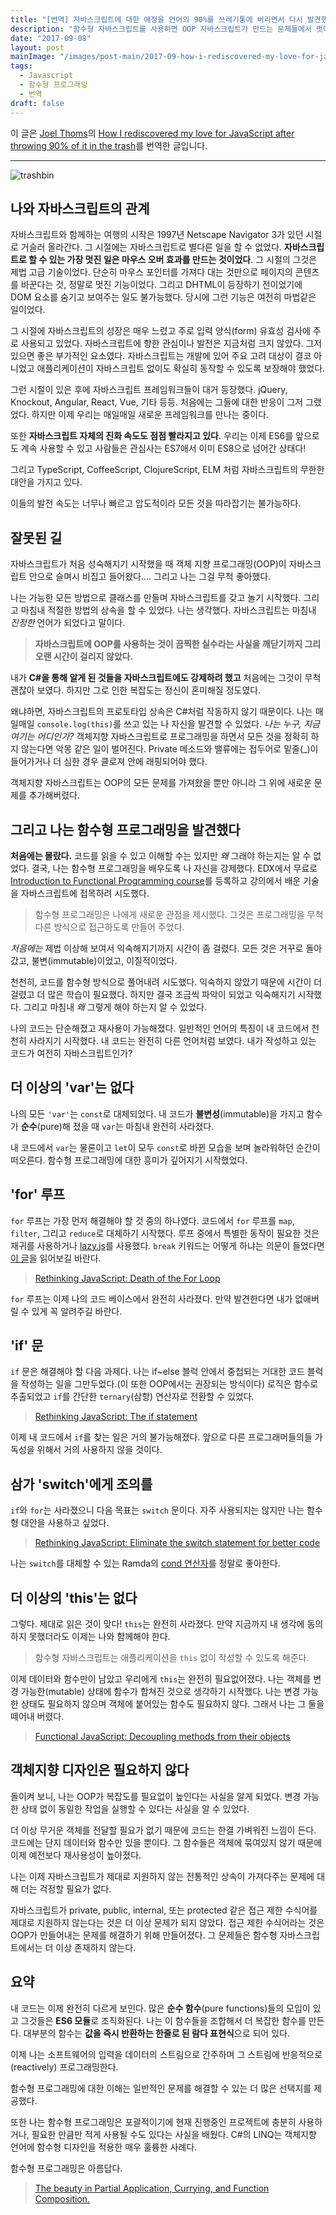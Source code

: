 ```yaml
---
title: "[번역] 자바스크립트에 대한 애정을 언어의 90%를 쓰레기통에 버리면서 다시 발견했던 과정"
description: "함수형 자바스크립트를 사용하면 OOP 자바스크립트가 만드는 문제들에서 벗어날 수 있다. 객체지향은 자바스크립트에 맞지 않는 옷이다. 함수형 자바스크립트는 학습에 시간이 걸리지만 그럴만한 가치가 충분하다."
date: "2017-09-08"
layout: post
mainImage: "/images/post-main/2017-09-how-i-rediscovered-my-love-for-java-script-after-throwing-90-of-it-in-the-trash/trashbin.png"
tags:
  - Javascript
  - 함수형 프로그래밍
  - 번역
draft: false
---
```


이 글은 [Joel Thoms](https://hackernoon.com/@joelthoms?source=post_header_lockup)의 [How I rediscovered my love for JavaScript after throwing 90% of it in the trash](https://hackernoon.com/how-i-rediscovered-my-love-for-javascript-after-throwing-90-of-it-in-the-trash-f1baed075d1b)를 번역한 글입니다.

---

![trashbin](/images/post-main/2017-09-how-i-rediscovered-my-love-for-java-script-after-throwing-90-of-it-in-the-trash/trashbin.png)

## 나와 자바스크립트의 관계

자바스크립트와 함께하는 여행의 시작은 1997년 Netscape Navigator 3가 있던 시절로 거슬러 올라간다. 그 시절에는 자바스크립트로 별다른 일을 할 수 없었다. **자바스크립트로 할 수 있는 가장 멋진 일은 마우스 오버 효과를 만드는 것이었다**. 그 시절의 그것은 제법 고급 기술이었다. 단순히 마우스 포인터를 가져다 대는 것만으로 페이지의 콘텐츠를 바꾼다는 것, 정말로 멋진 기능이었다. 그리고 DHTML이 등장하기 전이었기에 DOM 요소를 숨기고 보여주는 일도 불가능했다. 당시에 그런 기능은 여전히 마법같은 일이었다.

그 시절에 자바스크립트의 성장은 매우 느렸고 주로 입력 양식(form) 유효성 검사에 주로 사용되고 있었다. 자바스크립트에 향한 관심이나 발전은 지금처럼 크지 않았다. 그저 있으면 좋은 부가적인 요소였다. 자바스크립트는 개발에 있어 주요 고려 대상이 결코 아니었고 애플리케이션이 자바스크립트 없이도 확실히 동작할 수 있도록 보장해야 했었다.

그런 시절이 있은 후에 자바스크립트 프레임워크들이 대거 등장했다. jQuery, Knockout, Angular, React, Vue, 기타 등등. 처음에는 그들에 대한 반응이 그저 그랬었다. 하지만 이제 우리는 매일매일 새로운 프레임워크를 만나는 중이다.

또한 **자바스크립트 자체의 진화 속도도 점점 빨라지고 있다**. 우리는 이제 ES6를 앞으로도 계속 사용할 수 있고 사람들은 관심사는 ES7애서 이미 ES8으로 넘어간 상태다!

그리고 TypeScript, CoffeeScript, ClojureScript, ELM 처럼 자바스크립트의 무한한 대안을 가지고 있다.

이들의 발전 속도는 너무나 빠르고 압도적이라 모든 것을 따라잡기는 불가능하다.

## 잘못된 길

자바스크립트가 처음 성숙해지기 시작했을 때 객체 지향 프로그래밍(OOP)이 자바스크립트 안으로 슬며시 비집고 들어왔다.... 그리고 나는 그걸 무척 좋아했다.

나는 가능한 모든 방법으로 클래스를 만들며 자바스크립트를 갖고 놀기 시작했다. 그리고 마침내 적절한 방법의 상속을 할 수 있었다. 나는 생각했다. 자바스크립트는 마침내 *진정한* 언어가 되었다고 말이다.

> **자바스크립트에 OOP를 사용하는 것이 끔찍한 실수라는 사실을 깨닫기까지 그리 오랜 시간이 걸리지 않았다.**

내가 **C#을 통해 알게 된 것들을 자바스크립트에도 강제하려 했고** 처음에는 그것이 무척 괜찮아 보였다. 하지만 그로 인한 복잡도는 정신이 혼미해질 정도였다.

왜냐하면, 자바스크립트의 프로토타입 상속은 C#처럼 작동하지 않기 때문이다. 나는 매일매일 `console.log(this)`를 쓰고 있는 나 자신을 발견할 수 있었다. *나는 누구, 지금 여기는 어디인가?* 객체지향 자바스크립트로 프로그래밍을 하면서 모든 것을 정확히 하지 않는다면 악몽 같은 일이 벌어진다. Private 메소드와 밸류에는 접두어로 밑줄(_)이 들어가거나 더 심한 경우 클로져 안에 래핑되어야 했다.

객체지향 자바스크립트는 OOP의 모든 문제를 가져왔을 뿐만 아니라 그 위에 새로운 문제를 추가해버렸다.

## 그리고 나는 함수형 프로그래밍을 발견했다

**처음에는 몰랐다.** 코드를 읽을 수 있고 이해할 수는 있지만 *왜* 그래야 하는지는 알 수 없었다. 결국, 나는 함수형 프로그래밍을 배우도록 나 자신을 강제했다. EDX에서 무료로 [Introduction to Functional Programming course](https://www.edx.org/course/introduction-functional-programming-delftx-fp101x-0)를 등록하고 강의에서 배운 기술을 자바스크립트에 접목하려 시도했다.

> 함수형 프로그래밍은 나에게 새로운 관점을 제시했다. 그것은 프로그래밍을 무척 다른 방식으로 접근하도록 만들어 주었다.

*처음에는* 제법 이상해 보여서 익숙해지기까지 시간이 좀 걸렸다. 모든 것은 거꾸로 돌아갔고, 불변(immutable)이었고, 이질적이었다.

천천히, 코드를 함수형 방식으로 풀어내려 시도했다. 익숙하지 않았기 때문에 시간이 더 걸렸고 더 많은 학습이 필요했다. 하지만 결국 조금씩 파악이 되었고 익숙해지기 시작했다. 그리고 마침내 *왜* 그렇게 해야 하는지 알 수 있었다.

나의 코드는 단순해졌고 재사용이 가능해졌다. 일반적인 언어의 특징이 내 코드에서 천천히 사라지기 시작했다. 내 코드는 완전히 다른 언어처럼 보였다. 내가 작성하고 있는 코드가 여전히 자바스크립트인가?

## 더 이상의 'var'는 없다

나의 모든 `'var'`는 `const`로 대체되었다. 내 코드가 **불변성**(immutable)을 가지고 함수가 **순수**(pure)해 졌을 때 `var`는 마침내 완전히 사라졌다.

내 코드에서 `var`는 물론이고 `let`이 모두 `const`로 바뀐 모습을 보며 놀라워하던 순간이 떠오른다. 함수형 프로그래밍에 대한 흥미가 깊어지기 시작했었다.

## 'for' 루프

`for` 루프는 가장 먼저 해결해야 할 것 중의 하나였다. 코드에서 `for` 루프를 `map`, `filter`, 그리고 `reduce`로 대체하기 시작했다. 루프 중에서 특별한 동작이 필요한 것은 재귀를 사용하거나 [lazy.js](http://danieltao.com/lazy.js/)를 사용했다. `break` 키워드는 어떻게 하냐는 의문이 들었다면 [이 글](https://hackernoon.com/rethinking-javascript-break-is-the-goto-of-loops-51b27b1c85f8)을 읽어보길 바란다.

> [Rethinking JavaScript: Death of the For Loop](https://hackernoon.com/rethinking-javascript-death-of-the-for-loop-c431564c84a8)

`for` 루프는 이제 나의 코드 베이스에서 완전히 사라졌다. 만약 발견한다면 내가 없애버릴 수 있게 꼭 알려주길 바란다.

## 'if' 문

`if` 문은 해결해야 할 다음 과제다. 나는 if~else 블럭 안에서 중첩되는 거대한 코드 블럭을 작성하는 일을 그만두었다.(이 또한 OOP에서는 권장되는 방식이다) 로직은 함수로 추출되었고 `if`를 간단한 `ternary`(삼항) 연산자로 전환할 수 있었다.

> [Rethinking JavaScript: The if statement](https://hackernoon.com/rethinking-javascript-the-if-statement-b158a61cd6cb)

이제 내 코드에서 `if`를 찾는 일은 거의 불가능해졌다. 앞으로 다른 프로그래머들의들 가독성을 위해서 거의 사용하지 않을 것이다.

## 삼가 'switch'에게 조의를

`if`와 `for`는 사라졌으니 다음 목표는 `switch` 문이다. 자주 사용되지는 않지만 나는 함수형 대안을 사용하고 싶었다.

> [Rethinking JavaScript: Eliminate the switch statement for better code](https://hackernoon.com/rethinking-javascript-eliminate-the-switch-statement-for-better-code-5c81c044716d)

나는 `switch`를 대체할 수 있는 Ramda의 [cond 연산자](http://ramdajs.com/docs/#cond)를 정말로 좋아한다.

## 더 이상의 'this'는 없다

그렇다. 제대로 읽은 것이 맞다! `this`는 완전히 사라졌다. 만약 지금까지 내 생각에 동의하지 못했더라도 이제는 나와 함께해야 한다.

> 함수형 자바스크립트는 애플리케이션을 `this` 없이 작성할 수 있도록 해준다.

이제 데이터와 함수만이 남았고 우리에게 `this`는 완전히 필요없어졌다. 나는 객체를 변경 가능한(mutable) 상태에 함수가 합쳐진 것으로 생각하기 시작했다. 나는 변경 가능한 상태도 필요하지 않으며 객체에 붙어있는 함수도 필요하지 않다. 그래서 나는 그 둘을 떼어내 버렸다.

> [Functional JavaScript: Decoupling methods from their objects](https://hackernoon.com/functional-javascript-decoupling-methods-from-their-objects-aa3ca13d7ae8)

## 객체지향 디자인은 필요하지 않다

돌이켜 보니, 나는 OOP가 복잡도를 필요없이 높인다는 사실을 알게 되었다. 변경 가능한 상태 없이 동일한 작업을 실행할 수 있다는 사실을 알 수 있었다.

더 이상 무거운 객체를 전달할 필요가 없기 때문에 코드는 한결 가벼워진 느낌이 든다. 코드에는 단지 데이터와 함수만 있을 뿐이다. 그 함수들은 객체에 묶여있지 않기 때문에 이제 예전보다 재사용성이 높아졌다.

나는 이제 자바스크립트가 제대로 지원하지 않는 전통적인 상속이 가져다주는 문제에 대해 더는 걱정할 필요가 없다.

자바스크립트가 private, public, internal, 또는 protected 같은 접근 제한 수식어를 제대로 지원하지 않는다는 것은 더 이상 문제가 되지 않았다. 접근 제한 수식어라는 것은 OOP가 만들어내는 문제를 해결하기 위해 만들어졌다. 그 문제들은 함수형 자바스크립트에서는 더 이상 존재하지 않는다.

## 요약

내 코드는 이제 완전히 다르게 보인다. 많은 **순수 함수**(pure functions)들의 모임이 있고 그것들은 **ES6 모듈**로 조직화된다. 나는 이 함수들을 조합해서 더 복잡한 함수를 만든다. 대부분의 함수는 **값을 즉시 반환하는 한줄로 된 람다 표현식**으로 되어 있다.

이제 나는 소프트웨어의 입력을 데이터의 스트림으로 간주하며 그 스트림에 반응적으로(reactively) 프로그래밍한다.

함수형 프로그래밍에 대한 이해는 일반적인 문제를 해결할 수 있는 더 많은 선택지를 제공했다.

또한 나는 함수형 프로그래밍은 포괄적이기에 현재 진행중인 프로젝트에 충분히 사용하거나, 필요한 만큼만 적게 사용될 수도 있다는 사실을 배웠다. C#의 LINQ는 객체지향 언어에 함수형 디자인을 적용한 매우 훌륭한 사례다.

함수형 프로그래밍은 아름답다.

> [The beauty in Partial Application, Currying, and Function Composition.](https://hackernoon.com/the-beauty-in-partial-application-currying-and-function-composition-d885bdf0d574)